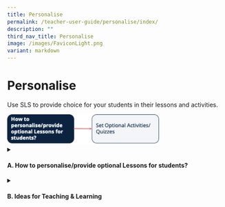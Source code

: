 ```yaml
---
title: Personalise
permalink: /teacher-user-guide/personalise/index/
description: ""
third_nav_title: Personalise
image: /images/FaviconLight.png
variant: markdown
---
```

<h1>Personalise</h1>
<p>Use SLS to provide choice for your students in their lessons and activities.</p>
<img alt="Personalise" style="width: 70%;" src="/images/2Teacher/Flow-Personalise.svg">

<details>
<summary><h4>A. How to personalise/provide optional Lessons for students?</h4></summary>
<ul>
<li><a target="_blank" href="/teacher-user-guide/personalise/set-optional-activities-and-quizzes/">(A1) Set Optional Activities &amp; Quizzes</a></li>
</ul>
</details>
<details>
<summary><h4>B. Ideas for Teaching &amp; Learning</h4></summary>
<ul>
<li><a target="_blank" href="/files/Userguide/Downloadable%20Resources/R18_Enhanced_Lesson_Authoring_navigation.pdf">(B1) Enhanced Lesson Authoring and Navigation</a></li>
</ul>
</details>